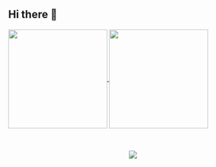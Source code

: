 ## Hi there 👋

<!--
**imanbakhtiari/imanbakhtiari** is a ✨ _special_ ✨ repository because its `README.md` (this file) appears on your GitHub profile.

Here are some ideas to get you started:

- 🔭 I’m currently working on ...
- 🌱 I’m currently learning ...
- 👯 I’m looking to collaborate on ...
- 🤔 I’m looking for help with ...
- 💬 Ask me about ...
- 📫 How to reach me: ...
- 😄 Pronouns: ...
- ⚡ Fun fact: ...
-->

<a href="https://github.com/anuraghazra/convoychat">
  <img height=200 align="center" src="https://github-readme-stats.vercel.app/api/top-langs?username=parsam110&layout=compact&langs_count=10&card_width=320" />
</a>
<a href="https://github.com/imanbakhtiari/github-readme-stats">
  <img height=200 align="center" src="https://github-readme-stats.vercel.app/api?username=imanbakhtiari&rank_icon=github" />
</a>

&nbsp;

<p align="center">
  <img src="seinfeld-george.gif" />
</p>
